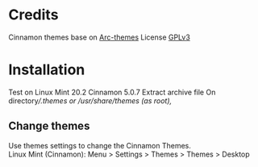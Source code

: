 # Credits
Cinnamon themes base on [Arc-themes](https://github.com/horst3180/arc-theme)
License [GPLv3](https://choosealicense.com/licenses/gpl-3.0/)</br>

# Installation
Test on Linux Mint 20.2 Cinnamon 5.0.7
Extract archive file On directory<i>/.themes or /usr/share/themes (as root),</i> </br>

## Change themes
Use themes settings to change the Cinnamon Themes.</br>
Linux Mint (Cinnamon): Menu > Settings > Themes > Themes > Desktop</br>

